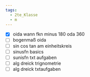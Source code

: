 ```yaml
---
tags:
  - 2te_Klasse
  - m
---
```


- [x] oida wann fkn minus 180 oda 360 
- [ ] bogenmaß oida
- [ ] sin cos tan am einheitskreis
- [ ] sinusfn basics
- [ ] sunisfn txt aufgaben
- [ ] alg dreick trignometrie
- [ ] alg dreick txtaufgaben